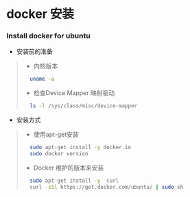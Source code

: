 # docker 安装

### Install docker for ubuntu
* 安装前的准备
> - 内核版本
> ```sh
>   uname -a
> ```
> - 检查Device Mapper 映射驱动
> ```sh
>   ls -l /sys/class/misc/device-mapper
> ```

* 安装方式
> - 使用apt-get安装
> ```sh
>   sudo apt-get install -y docker.io
>   sudo docker version 
> ```
> - Docker 维护的版本来安装
> ```sh
>   sudo apt-get install -y  curl
>   curl -sSl https://get.docker.com/ubuntu/ | sudo sh
> ```
> 
> 